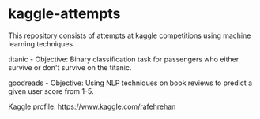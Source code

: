 # kaggle-attempts
This repository consists of attempts at kaggle competitions using machine learning techniques.

titanic - Objective: Binary classification task for passengers who either survive or don't survive on the titanic. 

goodreads - Objective: Using NLP techniques on book reviews to predict a given user score from 1-5.

Kaggle profile: https://www.kaggle.com/rafehrehan
